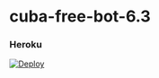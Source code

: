 # cuba-free-bot-6.3

### Heroku
[![Deploy](https://www.herokucdn.com/deploy/button.svg)](https://heroku.com/deploy?template=https://github.com/laes02/bot-v6.3)
